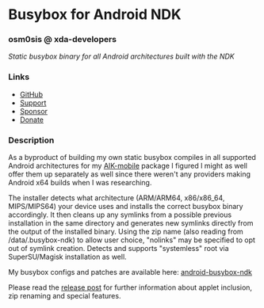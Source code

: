 # Busybox for Android NDK
### osm0sis @ xda-developers
*Static busybox binary for all Android architectures built with the NDK*

### Links
* [GitHub](https://github.com/Magisk-Modules-Repo/Busybox-Installer)
* [Support](https://forum.xda-developers.com/showthread.php?t=2239421)
* [Sponsor](https://github.com/sponsors/osm0sis)
* [Donate](https://forum.xda-developers.com/donatetome.php?u=4544860)

### Description
As a byproduct of building my own static busybox compiles in all supported Android architectures for my [AIK-mobile](https://forum.xda-developers.com/showthread.php?t=2073775) package I figured I might as well offer them up separately as well since there weren't any providers making Android x64 builds when I was researching.

The installer detects what architecture (ARM/ARM64, x86/x86_64, MIPS/MIPS64) your device uses and installs the correct busybox binary accordingly. It then cleans up any symlinks from a possible previous installation in the same directory and generates new symlinks directly from the output of the installed binary. Using the zip name (also reading from /data/.busybox-ndk) to allow user choice, "nolinks" may be specified to opt out of symlink creation. Detects and supports "systemless" root via SuperSU/Magisk installation as well.

My busybox configs and patches are available here: [android-busybox-ndk](https://github.com/osm0sis/android-busybox-ndk)

Please read the [release post](https://forum.xda-developers.com/showpost.php?p=64228091&postcount=420) for further information about applet inclusion, zip renaming and special features.
